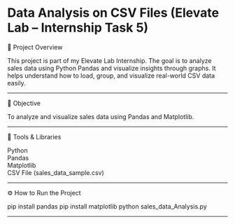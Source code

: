  #  Data Analysis on CSV Files (Elevate Lab – Internship Task 5)
 
🚀 Project Overview

This project is part of my Elevate Lab Internship.
The goal is to analyze sales data using Python Pandas and visualize insights through graphs.
It helps understand how to load, group, and visualize real-world CSV data easily.

-----

🎯 Objective

To analyze and visualize sales data using Pandas and Matplotlib.

-----

🧰 Tools & Libraries

Python            
Pandas                  
Matplotlib                        
CSV File (sales_data_sample.csv)                    

-----

⚙️ How to Run the Project

pip install pandas
pip install matplotlib
python sales_data_Analysis.py

-----



